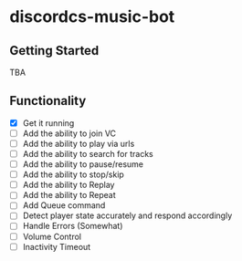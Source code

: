 # discordcs-music-bot

## Getting Started

TBA

## Functionality

- [x] Get it running
- [ ] Add the ability to join VC
- [ ] Add the ability to play via urls
- [ ] Add the ability to search for tracks
- [ ] Add the ability to pause/resume
- [ ] Add the ability to stop/skip
- [ ] Add the ability to Replay
- [ ] Add the ability to Repeat
- [ ] Add Queue command
- [ ] Detect player state accurately and respond accordingly
- [ ] Handle Errors (Somewhat)
- [ ] Volume Control
- [ ] Inactivity Timeout
